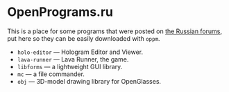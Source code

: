 # OpenPrograms.ru

This is a place for some programs that were posted on [the Russian forums](http://computercraft.ru), put here so they can be easily downloaded with `oppm`.

* `holo-editor` — Hologram Editor and Viewer.
* `lava-runner` — Lava Runner, the game.
* `libforms` — a lightweight GUI library.
* `mc` — a file commander.
* `obj` — 3D-model drawing library for OpenGlasses.

